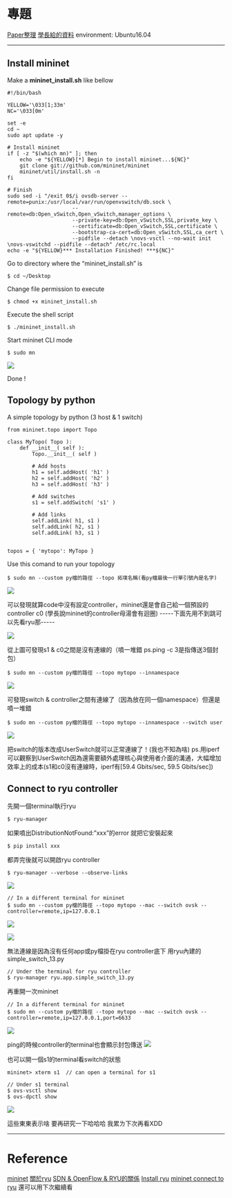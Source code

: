 # 專題
[Paper整理](https://hackmd.io/Fq5o31EQQliAY54WgkYcvg)
[學長給的資料](https://docs.google.com/document/d/1ucqct4lsmxJE6i8rB_9eYuLanlIWblezPtq7oYBUnAk/edit?fbclid=IwAR1y2gBj2L1MAvGt0fUNzocb13VW-_Nci1zNYDES0GbQco7MpHmscsudnxU)
environment: Ubuntu16.04

---

## Install mininet
Make a  **mininet_install.sh**  like bellow
```
#!/bin/bash

YELLOW='\033[1;33m'
NC='\033[0m'

set -e
cd ~
sudo apt update -y

# Install mininet
if [ -z "$(which mn)" ]; then
    echo -e "${YELLOW}[*] Begin to install mininet...${NC}"
    git clone git://github.com/mininet/mininet
    mininet/util/install.sh -n
fi

# Finish
sudo sed -i "/exit 0$/i ovsdb-server --remote=punix:/usr/local/var/run/openvswitch/db.sock \
                     --remote=db:Open_vSwitch,Open_vSwitch,manager_options \
                     --private-key=db:Open_vSwitch,SSL,private_key \
                     --certificate=db:Open_vSwitch,SSL,certificate \
                     --bootstrap-ca-cert=db:Open_vSwitch,SSL,ca_cert \
                     --pidfile --detach \novs-vsctl --no-wait init \novs-vswitchd --pidfile --detach" /etc/rc.local
echo -e "${YELLOW}*** Installation Finished! ***${NC}"
```
Go to directory where the “mininet_install.sh” is
```
$ cd ~/Desktop
```
Change file permission to execute
```
$ chmod +x mininet_install.sh
```
Execute the shell script
```
$ ./mininet_install.sh
```
Start mininet CLI mode
```
$ sudo mn
```
![](https://i.imgur.com/1WxIbcx.png)

Done !

## Topology by python
A simple topology by python (3 host & 1 switch)
```
from mininet.topo import Topo

class MyTopo( Topo ):
    def __init__( self ):
        Topo.__init__( self )

        # Add hosts
        h1 = self.addHost( 'h1' )
        h2 = self.addHost( 'h2' )
        h3 = self.addHost( 'h3' )

        # Add switches
        s1 = self.addSwitch( 's1' )
        
        # Add links
        self.addLink( h1, s1 )
        self.addLink( h2, s1 )
        self.addLink( h3, s1 )


topos = { 'mytopo': MyTopo }
```
Use this comand to run your topology
```
$ sudo mn --custom py檔的路徑 --topo 拓墣名稱(看py檔最後一行單引號內是名字)
```
![](https://i.imgur.com/ReCmG6r.png)

可以發現就算code中沒有設定controller，mininet還是會自己給一個預設的controller c0
(學長說mininet的controller母湯會有迴圈) -----下面先用不到跳可以先看ryu那-----

![](https://i.imgur.com/3G5lvxT.png)

從上圖可發現s1 & c0之間是沒有連線的（噴一堆錯 ps.ping -c 3是指傳送3個封包）
```
$ sudo mn --custom py檔的路徑 --topo mytopo --innamespace
```
![](https://i.imgur.com/qlk4hM8.png)

可發現switch & controller之間有連線了（因為放在同一個namespace）但還是噴一堆錯
```
$ sudo mn --custom py檔的路徑 --topo mytopo --innamespace --switch user
```
![](https://i.imgur.com/a4dNRB2.png)

把switch的版本改成UserSwitch就可以正常連線了！(我也不知為啥)
ps.用iperf可以觀察到UserSwitch因為還需要額外處理核心與使用者介面的溝通，大幅增加效率上的成本(s1和c0沒有連線時，iperf有[59.4 Gbits/sec, 59.5 Gbits/sec])

## Connect to ryu controller
先開一個terminal執行ryu
```
$ ryu-manager
```
如果噴出DistributionNotFound:”xxx”的error
就把它安裝起來
```
$ pip install xxx
```
都弄完後就可以開啟ryu controller
```
$ ryu-manager --verbose --observe-links
```
![](https://i.imgur.com/pp4qlsZ.png)
```
// In a different terminal for mininet
$ sudo mn --custom py檔的路徑 --topo mytopo --mac --switch ovsk --controller=remote,ip=127.0.0.1
```
![](https://i.imgur.com/zeuNDxh.png)

![](https://i.imgur.com/uRML0Dx.png)

無法連線是因為沒有任何app或py檔掛在ryu controller底下
用ryu內建的simple_switch_13.py
```
// Under the terminal for ryu controller
$ ryu-manager ryu.app.simple_switch_13.py
```
再重開一次mininet
```
// In a different terminal for mininet
$ sudo mn --custom py檔的路徑 --topo mytopo --mac --switch ovsk --controller=remote,ip=127.0.0.1,port=6633
```
![](https://i.imgur.com/JynK1A0.png)

ping的時候controller的terminal也會顯示封包傳送
![](https://i.imgur.com/5NojYzg.png)

也可以開一個s1的terminal看switch的狀態
```
mininet> xterm s1  // can open a terminal for s1
```
```
// Under s1 terminal
$ ovs-vsctl show
$ ovs-dpctl show
```
![](https://i.imgur.com/Z2NWGnj.png)

這些東東表示啥 要再研究一下哈哈哈 我累ㄌ下次再看XDD

---
# Reference
[mininet](https://ting-kuan.blog/2017/11/09/【mininet指令介紹】/)
[關於ryu](https://osrg.github.io/ryu-book/zh_tw/html/switching_hub.html#id5)
[SDN & OpenFlow & RYU的關係](https://joechang0113.github.io/2019/11/18/Learning-SDN.html)
[Install ryu](https://ting-kuan.blog/2017/11/05/【ryu介紹與安裝（利用pip安裝）-on-ubuntu-16-04】/)
[mininet connect to ryu](https://github.com/YanHaoChen/Learning-SDN/tree/master/Mininet/MininetConnectRyu) 還可以用下次繼續看



